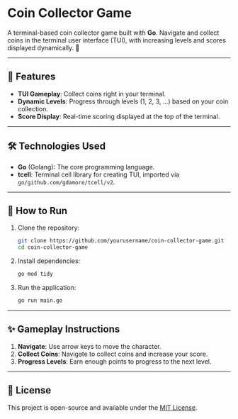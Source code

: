 # Coin Collector Game

A terminal-based coin collector game built with **Go**. Navigate and collect coins in the terminal user interface (TUI), with increasing levels and scores displayed dynamically. 🚀

---

## 🌟 Features

- **TUI Gameplay**: Collect coins right in your terminal.
- **Dynamic Levels**: Progress through levels (1, 2, 3, ...) based on your coin collection.
- **Score Display**: Real-time scoring displayed at the top of the terminal.

---

## 🛠️ Technologies Used

- **Go** (Golang): The core programming language.
- **tcell**: Terminal cell library for creating TUI, imported via `go/github.com/gdamore/tcell/v2`.

---

## 🚀 How to Run

1. Clone the repository:

   ```bash
   git clone https://github.com/yourusername/coin-collector-game.git
   cd coin-collector-game
   ```

2. Install dependencies:

   ```bash
   go mod tidy
   ```

3. Run the application:
   ```bash
   go run main.go
   ```

---

## ✨ Gameplay Instructions

1. **Navigate**: Use arrow keys to move the character.
2. **Collect Coins**: Navigate to collect coins and increase your score.
3. **Progress Levels**: Earn enough points to progress to the next level.

---

## 📜 License

This project is open-source and available under the [MIT License](LICENSE).
